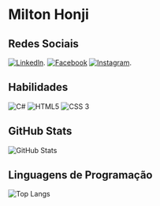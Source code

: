 # Milton Honji

## Redes Sociais
[![Linkedln](https://img.shields.io/badge/Instagram-FFF?style=for-the-badge&logo=linkedin&logoColor=0E76A8)](https://www.linkedin.com/in/milton-honji-20b476a7/).
[![Facebook](https://img.shields.io/badge/Facebook-FFF?style=for-the-badge&logo=facebook)](https://www.facebook.com/milton.honji)
[![Instagram](https://img.shields.io/badge/Instagram-FFF?style=for-the-badge&logo=instagram&logoColor)](https://www.instagram.com/miltonhonji86/).

## Habilidades

![C#](https://img.shields.io/badge/C%23-FFF?style=for-the-badge&logo=c-sharp&logoColor=823085)
![HTML5](https://img.shields.io/badge/HTML5-FFF?style=for-the-badge&logo=html5)
![CSS 3](https://img.shields.io/badge/CSS3-FFF?style=for-the-badge&logo=html5)


## GitHub Stats

![GitHub Stats](https://github-readme-stats.vercel.app/api?username=miltonhonji&theme=transparent&bg_color=823085&border_color=fff&show_icons=true&icon_color=fff&title_color=fff&text_color=fff&hide_title=true&hide=stars)

## Linguagens de Programação

![Top Langs](https://github-readme-stats-git-masterrstaa-rickstaa.vercel.app/api/top-langs/?username=miltonhonji&bg_color=823085&&border_color=fff&title_color=fff&text_color=FFF&hide_title=true&hide=stars)
